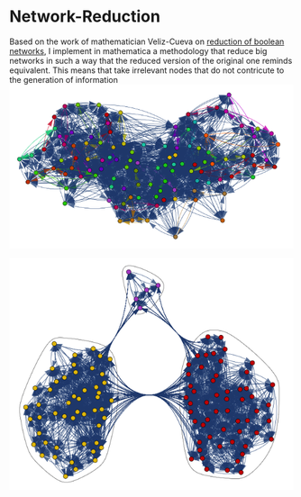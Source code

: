 # Network-Reduction
Based on the work of mathematician Veliz-Cueva on [reduction of boolean networks](https://pubmed.ncbi.nlm.nih.gov/21907211/), I implement in mathematica a methodology that reduce big networks in such a way that the reduced version of the original one reminds equivalent. This means that take irrelevant nodes that do not contricute to the generation of information
![](https://github.com/albertoHdzE/Network-Reduction/blob/main/images/big_network.png)

![](https://github.com/albertoHdzE/Network-Reduction/blob/main/images/net2.png)
